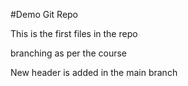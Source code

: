 #Demo Git Repo

This is the first files in the repo

branching as per the course


New header is added in the main branch 
